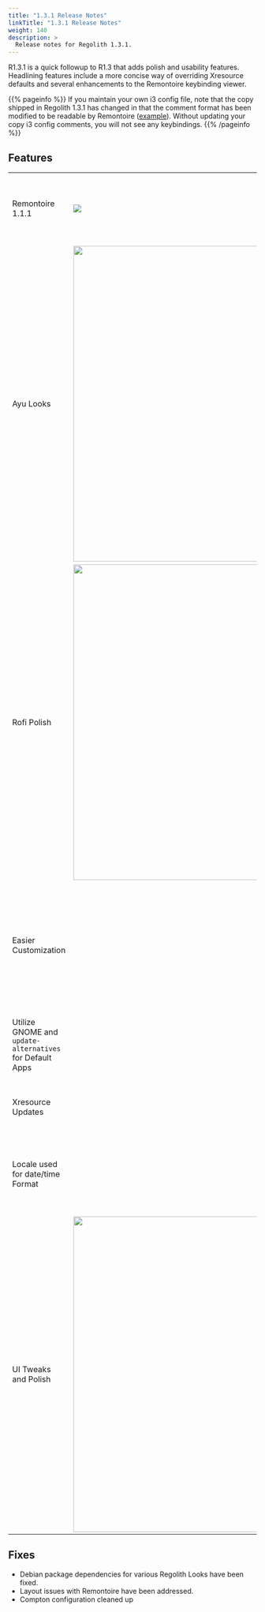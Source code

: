 ```yaml
---
title: "1.3.1 Release Notes"
linkTitle: "1.3.1 Release Notes"
weight: 140
description: >
  Release notes for Regolith 1.3.1.
---
```


R1.3.1 is a quick followup to R1.3 that adds polish and usability features.  Headlining features include a more concise way of overriding Xresource defaults and several enhancements to the Remontoire keybinding viewer.

{{% pageinfo %}}
If you maintain your own i3 config file, note that the copy shipped in Regolith 1.3.1 has changed in that the comment format has been modified to be readable by Remontoire ([example](https://github.com/regolith-linux/regolith-i3-gaps-config/blob/master/config#L37)).  Without updating your copy i3 config comments, you will not see any keybindings.
{{% /pageinfo %}}

## Features

<table class="table">
    <tbody>
        <tr>
            <td>Remontoire 1.1.1</td>
            <td><a href="../regolith-remontoire-screenshot.png"><img class="shadow" src="../regolith-remontoire-screenshot.png"/></a></td>
            <td>Provides a live view of active i3 keybindings, introduces a machine-readable comment format for i3 config files, and fixes several layout and presentation bugs reported by users.</td>
        </tr>
        <tr>
            <td>Ayu Looks</td>
            <td><a href="../regolith-screenshot-ayu-mirage.png"><img class="shadow" width="640px" src="../regolith-screenshot-ayu-mirage.png"></img></a></td>
            <td>The community contributed Ayu themes have been fully integrated into Regolith with updates to package dependencies and configurations.</td>
        </tr>
        <tr>
            <td>Rofi Polish</td>
            <td><a href="../regolith-screenshot-rofi-window.png"><img class="shadow" width="640px" src="../regolith-screenshot-rofi-window.png"></a></td>
            <td>Numerous updates to the Rofi themes for all provided looks.</td>
        </tr>
        <tr>
            <td>Easier Customization</td>
            <td></td>
            <td>Now, overriding specific Xresource values can be easily done by supplying only the overrides in <code>~/.config/regolith/Xresources</code> without needing to copying and update any existing files.  Additionally, any Xresource files in <code>~/.config/regolith/Xresources.d</code> can be referenced without absolute path, enabling easier multi-machine configurations.</td>
        </tr>
        <tr>
            <td>Utilize GNOME and <code>update-alternatives</code> for Default Apps</td>
            <td></td>
            <td>GNOME settings for default browser and <code>update-alternatives</code> for preferred terminal are now used by Regolith.  No custom configuration changes are required.</td>
        </tr>
        <tr>
            <td>Xresource Updates</td>
            <td></td>
            <td>More UI configuration pulled out of component configs and into Xresources provides more flexibility in how custom looks can be.</td>
        </tr>
        <tr>
            <td>Locale used for date/time Format</td>
            <td></td>
            <td>For those not using the US date and time formats, the bar clock will now automatically use the GNOME hour format and the <code>locale</code> <code>LC_TIME</code> setting to automatically display date and time in the regional form without configuration.</td>
        </tr>
        <tr>
            <td>UI Tweaks and Polish</td>
            <td><a href="../nord-dark.png"><img class="shadow" width="640px" src="../nord-dark.png"></a></td>
            <td>Many small updates across all UI components to further polish the interface, including a new optional dark background adapted from work by <a href="https://www.reddit.com/r/unixporn/comments/ehdj6b/i3gaps_nordic_beauty/">/u/InfernusZ9</a>.</td>
        </tr>
    </tbody>
</table>

## Fixes

* Debian package dependencies for various Regolith Looks have been fixed.
* Layout issues with Remontoire have been addressed.
* Compton configuration cleaned up 
